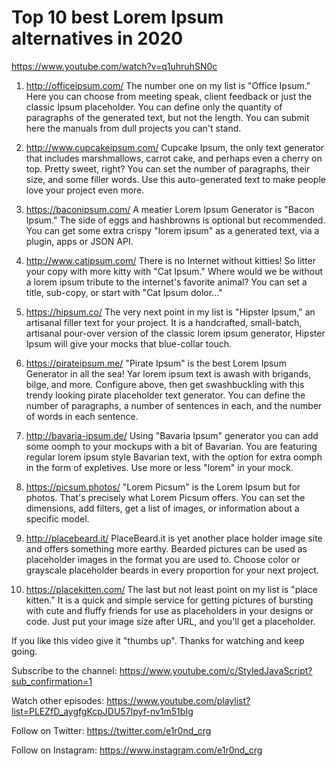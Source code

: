 # Top 10 best Lorem Ipsum alternatives in 2020

https://www.youtube.com/watch?v=q1uhruhSN0c

1) http://officeipsum.com/
The number one on my list is "Office Ipsum." Here you can choose from meeting speak, client feedback or just the classic Ipsum placeholder. You can define only the quantity of paragraphs of the generated text, but not the length. You can submit here the manuals from dull projects you can't stand.

2) http://www.cupcakeipsum.com/
Cupcake Ipsum, the only text generator that includes marshmallows, carrot cake, and perhaps even a cherry on top. Pretty sweet, right? You can set the number of paragraphs, their size, and some filler words. Use this auto-generated text to make people love your project even more.

3) https://baconipsum.com/
A meatier Lorem Ipsum Generator is "Bacon Ipsum." The side of eggs and hashbrowns is optional but recommended. You can get some extra crispy "lorem ipsum" as a generated text, via a plugin, apps or JSON API.

4) http://www.catipsum.com/
There is no Internet without kitties! So litter your copy with more kitty with "Cat Ipsum." Where would we be without a lorem ipsum tribute to the internet's favorite animal? You can set a title, sub-copy, or start with "Cat Ipsum dolor..."

5) https://hipsum.co/
The very next point in my list is "Hipster Ipsum," an artisanal filler text for your project. It is a handcrafted, small-batch, artisanal pour-over version of the classic lorem ipsum generator, Hipster Ipsum will give your mocks that blue-collar touch.

6) https://pirateipsum.me/
"Pirate Ipsum" is the best Lorem Ipsum Generator in all the sea! Yar lorem ipsum text is awash with brigands, bilge, and more. Configure above, then get swashbuckling with this trendy looking pirate placeholder text generator. You can define the number of paragraphs, a number of sentences in each, and the number of words in each sentence.

7) http://bavaria-ipsum.de/
Using "Bavaria Ipsum" generator you can add some oomph to your mockups with a bit of Bavarian. You are featuring regular lorem ipsum style Bavarian text, with the option for extra oomph in the form of expletives. Use more or less "lorem" in your mock.

8) https://picsum.photos/
"Lorem Picsum" is the Lorem Ipsum but for photos. That's precisely what Lorem Picsum offers. You can set the dimensions, add filters, get a list of images, or information about a specific model.

9) http://placebeard.it/
PlaceBeard.it is yet another place holder image site and offers something more earthy. Bearded pictures can be used as placeholder images in the format you are used to. Choose color or grayscale placeholder beards in every proportion for your next project.

10) https://placekitten.com/
The last but not least point on my list is "place kitten." It is a quick and simple service for getting pictures of bursting with cute and fluffy friends for use as placeholders in your designs or code. Just put your image size after URL, and you'll get a placeholder.

If you like this video give it "thumbs up". Thanks for watching and keep going.

Subscribe to the channel: https://www.youtube.com/c/StyledJavaScript?sub_confirmation=1

Watch other episodes: https://www.youtube.com/playlist?list=PLEZfD_aygfgKcpJDU57Ipyf-nv1m51bIg

Follow on Twitter: https://twitter.com/e1r0nd_crg

Follow on Instagram: https://www.instagram.com/e1r0nd_crg
